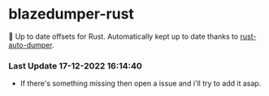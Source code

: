 # blazedumper-rust

🚀 Up to date offsets for Rust. Automatically kept up to date thanks to [rust-auto-dumper](https://github.com/Akandesh/rust-auto-dumper).


### Last Update 17-12-2022 16:14:40
- If there's something missing then open a issue and i'll try to add it asap.